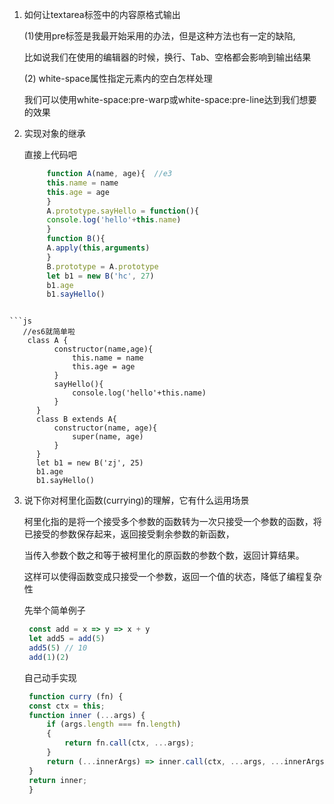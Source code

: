 1. 如何让textarea标签中的内容原格式输出

   (1)使用pre标签是我最开始采用的办法，但是这种方法也有一定的缺陷,
    
   比如说我们在使用的编辑器的时候，换行、Tab、空格都会影响到输出结果

   (2) white-space属性指定元素内的空白怎样处理

   我们可以使用white-space:pre-warp或white-space:pre-line达到我们想要的效果


2. 实现对象的继承

   直接上代码吧

   ```js 
        function A(name, age){  //e3
        this.name = name
        this.age = age
        }
        A.prototype.sayHello = function(){
        console.log('hello'+this.name)
        }
        function B(){
        A.apply(this,arguments)
        }
        B.prototype = A.prototype
        let b1 = new B('hc', 27)
        b1.age
        b1.sayHello()
  ```

  ```js
     //es6就简单啦
      class A {
            constructor(name,age){
                this.name = name
                this.age = age
            }
            sayHello(){
                console.log('hello'+this.name)  
            }
        }
        class B extends A{
            constructor(name, age){
                super(name, age)
            }
        }
        let b1 = new B('zj', 25)
        b1.age
        b1.sayHello()
  ```


3. 说下你对柯里化函数(currying)的理解，它有什么运用场景   

   柯里化指的是将一个接受多个参数的函数转为一次只接受一个参数的函数，将已接受的参数保存起来，返回接受剩余参数的新函数，
  
   当传入参数个数之和等于被柯里化的原函数的参数个数，返回计算结果。
   
   这样可以使得函数变成只接受一个参数，返回一个值的状态，降低了编程复杂性

   先举个简单例子

   ```js
    const add = x => y => x + y
    let add5 = add(5)
    add5(5) // 10
    add(1)(2)
   ```

   自己动手实现

   ```js
    function curry (fn) {
    const ctx = this;
    function inner (...args) {
        if (args.length === fn.length) 
        {
            return fn.call(ctx, ...args);
        }
        return (...innerArgs) => inner.call(ctx, ...args, ...innerArgs);
    }
    return inner;
    }
   ```